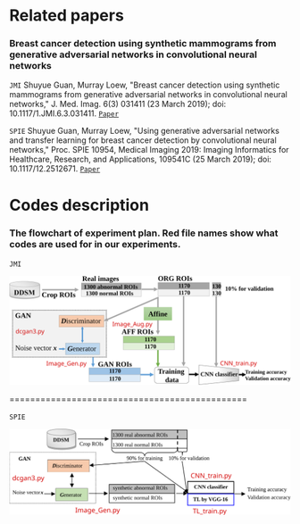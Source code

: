 Related papers
======
### Breast cancer detection using synthetic mammograms from generative adversarial networks in convolutional neural networks

`JMI` Shuyue Guan, Murray Loew, "Breast cancer detection using synthetic mammograms from generative adversarial networks in convolutional neural networks," J. Med. Imag. 6(3) 031411 (23 March 2019); doi: 10.1117/1.JMI.6.3.031411.
[`Paper`](https://www.ncbi.nlm.nih.gov/pmc/articles/PMC6430964/)

`SPIE` Shuyue Guan, Murray Loew, "Using generative adversarial networks and transfer learning for breast cancer detection by convolutional neural networks," Proc. SPIE 10954, Medical Imaging 2019: Imaging Informatics for Healthcare, Research, and Applications, 109541C (25 March 2019); doi: 10.1117/12.2512671.
[`Paper`](https://shuyueg.github.io/doc/SPIE2019.pdf)


Codes description
=====
### The flowchart of experiment plan. Red file names show what codes are used for in our experiments.

`JMI`
<div align=center><img src="https://raw.githubusercontent.com/ShuyueG/gan-for-breast-cancer-detection/35d96ede985b2d5a0684d56d9c13b0b6421e929d/gan4breast_flowchart.svg" width="800" alt="flowchart"/></div>

==============================================

`SPIE`
<div align=center><img src="https://raw.githubusercontent.com/ShuyueG/gan-for-breast-cancer-detection/3f3a3c118ab77ebc0accdc0839111e4169e0431a/gan4breast_flowchart_TL.svg" width="800" alt="flowchart"/></div>
